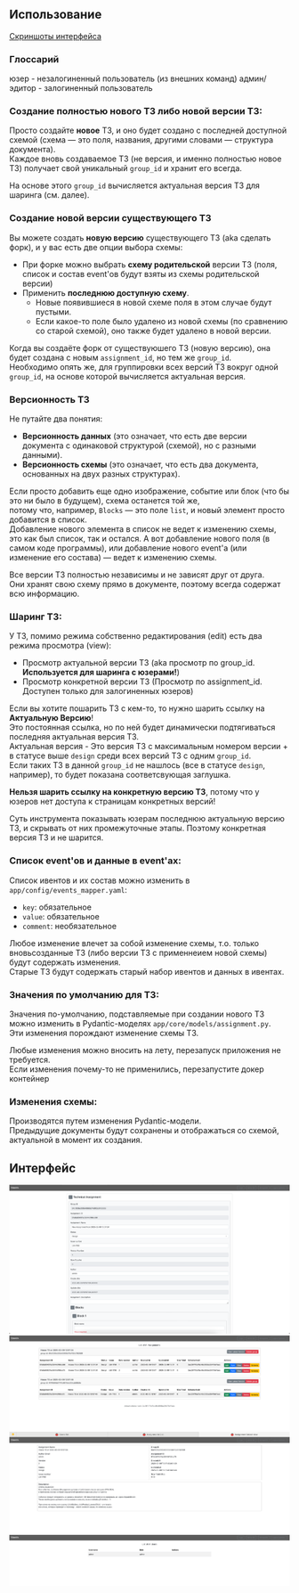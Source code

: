 ## Использование

[Скриншоты интерфейса](#интерфейс)

### Глоссарий

юзер - незалогиненный пользователь (из внешних команд)
админ/эдитор - залогиненный пользователь

### Создание полностью нового ТЗ либо новой версии ТЗ:  

Просто создайте **новое** ТЗ, и оно будет создано с последней доступной схемой (схема — это поля, названия, другими словами — структура документа).  
Каждое вновь создаваемое ТЗ (не версия, и именно полностью новое ТЗ) получает свой уникальный `group_id` и хранит его всегда.<br>

На основе этого `group_id` вычисляется актуальная версия ТЗ для шаринга (см. далее).

### Создание новой версии существующего ТЗ
Вы можете создать **новую версию** существующего ТЗ (aka сделать форк), и у вас есть две опции выбора схемы:

- При форке можно выбрать **схему родительской** версии ТЗ (поля, список и состав event'ов будут взяты из схемы родительской версии)
- Применить **последнюю доступную схему**.  
  - Новые появившиеся в новой схеме поля в этом случае будут пустыми.
  - Если какое-то поле было удалено из новой схемы (по сравнению со старой схемой), оно также будет удалено в новой версии.  

Когда вы создаёте форк от существуюшего ТЗ (новую версию), она будет создана с новым `assignment_id`, но тем же `group_id`.<br>
Необходимо опять же, для группировки всех версий ТЗ вокруг одной `group_id`, на основе которой вычисляется актуальная версия.

### Версионность ТЗ

Не путайте два понятия:  
- **Версионность данных** (это означает, что есть две версии документа с одинаковой структурой (схемой), но с разными данными).  
- **Версионность схемы** (это означает, что есть два документа, основанных на двух разных структурах).  

Если просто добавить еще одно изображение, событие или блок (что бы это ни было в будущем), схема останется той же,  
потому что, например, `Blocks` — это поле `list`, и новый элемент просто добавится в список.<br>
Добавление нового элемента в список не ведет к изменению схемы, это как был список, так и остался.
А вот добавление нового поля (в самом коде программы), или добавление нового event'а (или изменение его состава) — ведет к изменению схемы.  

Все версии ТЗ полностью независимы и не зависят друг от друга.  
Они хранят свою схему прямо в документе, поэтому всегда содержат всю информацию.  

### Шаринг ТЗ:  

У ТЗ, помимо режима собственно редактирования (edit) есть два режима просмотра (view):
- Просмотр актуальной версии ТЗ (aka просмотр по group_id. **Используется для шаринга с юзерами!**)   
- Просмотр конкретной версии ТЗ (Просмотр по assignment_id. Доступен только для залогиненных юзеров)

Если вы хотите пошарить ТЗ с кем-то, то нужно шарить ссылку на **Актуальную Версию**!<br>
Это постоянная ссылка, но по ней будет динамически подтягиваться последняя актуальная версия ТЗ.<br>
Актуальная версия - Это версия ТЗ с максимальным номером версии + в статусе выше `design` среди всех версий ТЗ с одним `group_id`.<br>
Если таких ТЗ в данной `group_id` не нашлось (все в статусе `design`, например), то будет показана соответсвующая заглушка.<br>

**Нельзя шарить ссылку на конкретную версию ТЗ**, потому что у юзеров нет доступа к страницам конкретных версий!<br>

Суть инструмента показывать юзерам последнюю актуальную версию ТЗ, и скрывать от них промежуточные этапы.
Поэтому конкретная версия ТЗ и не шарится.

### Список event'ов и данные в event'ах:  

Список ивентов и их состав можно изменить в `app/config/events_mapper.yaml`:<br>
- `key`: обязательное
- `value`: обязательное
- `comment`: необязательное

Любое изменение влечет за собой изменение схемы, т.о. только вновьсозданные ТЗ (либо версии ТЗ с применнеием новой схемы) будут содержать изменения.<br>
Старые ТЗ будут содержать старый набор ивентов и данных в ивентах.

### Значения по умолчанию для ТЗ:  
Значения по-умолчанию, подставляемые при создании нового ТЗ можно изменить в Pydantic-моделях `app/core/models/assignment.py`.  
Эти изменения порождают изменение схемы ТЗ.

Любые изменения можно вносить на лету, перезапуск приложения не требуется.  
Если изменения почему-то не применились, перезапустите докер контейнер

### Изменения схемы:  

Производятся путем изменения Pydantic-модели.  
Предыдущие документы будут сохранены и отображаться со схемой, актуальной в момент их создания.  

## Интерфейс

![edit_1.png](/doc/images/edit_1.png)
![list_1.png](/doc/images/list_1.png)
![view_1.png](/doc/images/view_1.png)
![user_1.png](/doc/images/user_1.png)